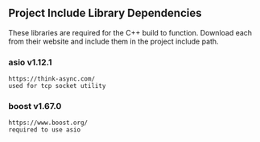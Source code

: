 ## Project Include Library Dependencies
These libraries are required for the C++ build to function. 
Download each from their website and include them in the project include path.

### asio v1.12.1
	https://think-async.com/
	used for tcp socket utility
### boost v1.67.0
	https://www.boost.org/
	required to use asio
